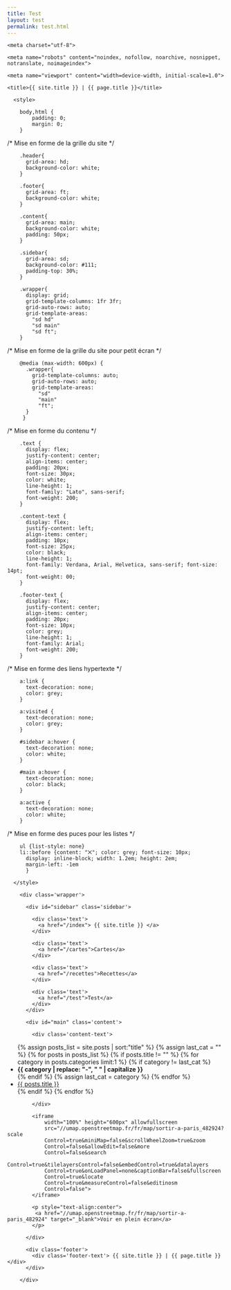 ```yaml
---
title: Test
layout: test
permalink: test.html
---
```


<html>

  <head>

<!--
La balise suivante permet de déclarer la table d'encodage des caractères.
la table UTF-8, permet théoriquement d'encoder toutes les langues, du français au japonais en passant par l'arabe.
-->
    <meta charset="utf-8">
    
<!--
La balise suivante permet de ne pas indexer mon site web et bien plus.
Plus d'info sur https://developers.google.com/search/reference/robots_meta_tag#max-image-preview
-->
    <meta name="robots" content="noindex, nofollow, noarchive, nosnippet, notranslate, noimageindex">
    
<!-- Permet de controler la dimenssion d'affichage de ma page web et le zoom dans celle-ci -->
    <meta name="viewport" content="width=device-width, initial-scale=1.0">
 
<!-- Titre ddu site web dans le navigateeur web -->
    <title>{{ site.title }} | {{ page.title }}</title>

      <style>

        body,html {
            padding: 0;
            margin: 0;
        }

/* Mise en forme de la grille du site */

        .header{
          grid-area: hd;
          background-color: white;
        }

        .footer{
          grid-area: ft;
          background-color: white;
        }

        .content{
          grid-area: main;
          background-color: white;
          padding: 50px; 
        }

        .sidebar{
          grid-area: sd;
          background-color: #111;
          padding-top: 30%;
        }

        .wrapper{
          display: grid;
          grid-template-columns: 1fr 3fr;
          grid-auto-rows: auto;
          grid-template-areas: 
            "sd hd"
            "sd main"
            "sd ft";
        }

/* Mise en forme de la grille du site pour petit écran */

        @media (max-width: 600px) {
          .wrapper{
            grid-template-columns: auto;
            grid-auto-rows: auto;
            grid-template-areas: 
              "sd"
              "main"
              "ft";
          }
         } 

/* Mise en forme du contenu */

        .text {
          display: flex;
          justify-content: center;
          align-items: center;
          padding: 20px;
          font-size: 30px;
          color: white;
          line-height: 1;
          font-family: "Lato", sans-serif;
          font-weight: 200;
        }

        .content-text {
          display: flex;
          justify-content: left;
          align-items: center;
          padding: 10px;
          font-size: 25px;
          color: black;
          line-height: 1;
          font-family: Verdana, Arial, Helvetica, sans-serif; font-size: 14pt;
          font-weight: 00;
        }

        .footer-text {
          display: flex;
          justify-content: center;
          align-items: center;
          padding: 20px;
          font-size: 10px;
          color: grey;
          line-height: 1;
          font-family: Arial;
          font-weight: 200;
        }        

/* Mise en forme des liens hypertexte */

        a:link {
          text-decoration: none;
          color: grey;
        }

        a:visited {
          text-decoration: none;
          color: grey;
        }

        #sidebar a:hover {
          text-decoration: none;
          color: white;
        }

        #main a:hover {
          text-decoration: none;
          color: black;
        }

        a:active {
          text-decoration: none;
          color: white;
        }

/* Mise en forme des puces pour les listes */

        ul {list-style: none}
        li::before {content: "⨉"; color: grey; font-size: 10px;
          display: inline-block; width: 1.2em; height: 2em;
          margin-left: -1em
          }

      </style>

  </head>

  <body>

<!--
  Grille de ma page
-->

        <div class='wrapper'>

          <div id="sidebar" class='sidebar'>

            <div class='text'>
              <a href="/index"> {{ site.title }} </a>
            </div>

            <div class='text'>
              <a href="/cartes">Cartes</a>
            </div>

            <div class='text'>
              <a href="/recettes">Recettes</a>
            </div>

            <div class='text'>
              <a href="/test">Test</a>
            </div>
          </div>

          <div id="main" class='content'>

            <div class='content-text'>

<!--
  Liste des posts, trié par ordre alphabétique
-->

<ul class="docs-nav">
{% assign posts_list = site.posts | sort:"title" %}
{% assign last_cat = "" %}
{% for posts in posts_list %}
    {% if posts.title != "" %}
        {% for category in posts.categories limit:1 %}
            {% if category != last_cat %}
    <li><strong>{{ category | replace: "-", " " | capitalize  }}</strong></li>
            {% endif %}
            {% assign last_cat = category %}
        {% endfor %}
    <li><a href="{{ posts.slug }}" class="cc-active">{{ posts.title }}</a></li>
    {% endif %}
{% endfor %}
</ul>

            </div>

<!--
  La carte de nos lieux de sorties à Paris
-->

            <iframe
                width="100%" height="600px" allowfullscreen
                src="//umap.openstreetmap.fr/fr/map/sortir-a-paris_482924?scale
                Control=true&miniMap=false&scrollWheelZoom=true&zoom
                Control=false&allowEdit=false&more
                Control=false&search
                Control=true&tilelayersControl=false&embedControl=true&datalayers
                Control=true&onLoadPanel=none&captionBar=false&fullscreen
                Control=true&locate
                Control=true&measureControl=false&editinosm
                Control=false">
            </iframe>

            <p style="text-align:center">
             <a href="//umap.openstreetmap.fr/fr/map/sortir-a-paris_482924" target="_blank">Voir en plein écran</a>
            </p>

          </div>

          <div class='footer'>
            <div class='footer-text'> {{ site.title }} | {{ page.title }} </div>
          </div>

        </div>

  </body>

</html>
